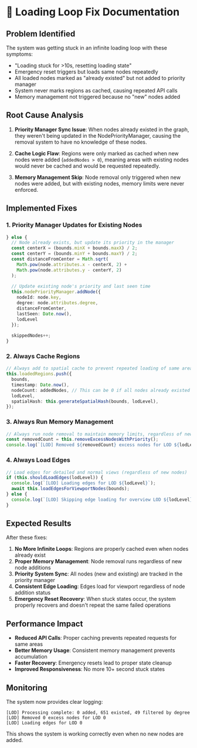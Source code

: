 # 🔄 Loading Loop Fix Documentation

## Problem Identified

The system was getting stuck in an infinite loading loop with these symptoms:
- "Loading stuck for >10s, resetting loading state" 
- Emergency reset triggers but loads same nodes repeatedly
- All loaded nodes marked as "already existed" but not added to priority manager
- System never marks regions as cached, causing repeated API calls
- Memory management not triggered because no "new" nodes added

## Root Cause Analysis

1. **Priority Manager Sync Issue**: When nodes already existed in the graph, they weren't being updated in the NodePriorityManager, causing the removal system to have no knowledge of these nodes.

2. **Cache Logic Flaw**: Regions were only marked as cached when new nodes were added (`addedNodes > 0`), meaning areas with existing nodes would never be cached and would be requested repeatedly.

3. **Memory Management Skip**: Node removal only triggered when new nodes were added, but with existing nodes, memory limits were never enforced.

## Implemented Fixes

### 1. Priority Manager Updates for Existing Nodes
```typescript
} else {
  // Node already exists, but update its priority in the manager
  const centerX = (bounds.minX + bounds.maxX) / 2;
  const centerY = (bounds.minY + bounds.maxY) / 2;
  const distanceFromCenter = Math.sqrt(
    Math.pow(node.attributes.x - centerX, 2) + 
    Math.pow(node.attributes.y - centerY, 2)
  );
  
  // Update existing node's priority and last seen time
  this.nodePriorityManager.addNode({
    nodeId: node.key,
    degree: node.attributes.degree,
    distanceFromCenter,
    lastSeen: Date.now(),
    lodLevel
  });
  
  skippedNodes++;
}
```

### 2. Always Cache Regions
```typescript
// Always add to spatial cache to prevent repeated loading of same area
this.loadedRegions.push({
  bounds,
  timestamp: Date.now(),
  nodeCount: addedNodes, // This can be 0 if all nodes already existed
  lodLevel,
  spatialHash: this.generateSpatialHash(bounds, lodLevel),
});
```

### 3. Always Run Memory Management
```typescript
// Always run node removal to maintain memory limits, regardless of new nodes
const removedCount = this.removeExcessNodesWithPriority();
console.log(`[LOD] Removed ${removedCount} excess nodes for LOD ${lodLevel}`);
```

### 4. Always Load Edges
```typescript
// Load edges for detailed and normal views (regardless of new nodes)
if (this.shouldLoadEdges(lodLevel)) {
  console.log(`[LOD] Loading edges for LOD ${lodLevel}`);
  await this.loadEdgesForViewportNodes(bounds);
} else {
  console.log(`[LOD] Skipping edge loading for overview LOD ${lodLevel}`);
}
```

## Expected Results

After these fixes:
1. **No More Infinite Loops**: Regions are properly cached even when nodes already exist
2. **Proper Memory Management**: Node removal runs regardless of new node additions
3. **Priority System Sync**: All nodes (new and existing) are tracked in the priority manager
4. **Consistent Edge Loading**: Edges load for viewport regardless of node addition status
5. **Emergency Reset Recovery**: When stuck states occur, the system properly recovers and doesn't repeat the same failed operations

## Performance Impact

- **Reduced API Calls**: Proper caching prevents repeated requests for same areas
- **Better Memory Usage**: Consistent memory management prevents accumulation
- **Faster Recovery**: Emergency resets lead to proper state cleanup
- **Improved Responsiveness**: No more 10+ second stuck states

## Monitoring

The system now provides clear logging:
```
[LOD] Processing complete: 0 added, 651 existed, 49 filtered by degree
[LOD] Removed 0 excess nodes for LOD 0
[LOD] Loading edges for LOD 0
```

This shows the system is working correctly even when no new nodes are added. 